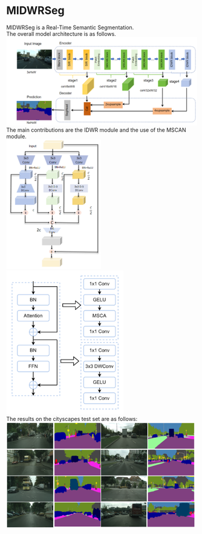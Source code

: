 # MIDWRSeg
MIDWRSeg is a Real-Time Semantic Segmentation.<br>
The overall model architecture is as follows.<br>
<img src="https://github.com/GEIUSJP/MIDWRSeg/blob/main/fig/model2.png"><br>
The main contributions are the IDWR module and the use of the MSCAN module.<br>
<img src="https://github.com/GEIUSJP/MIDWRSeg/blob/main/fig/IDWR.png" width="250px">
<img src="https://github.com/GEIUSJP/MIDWRSeg/blob/main/fig/MSCAN.png" width="310px"><br>
The results on the cityscapes test set are as follows:<br>
<img src="https://github.com/GEIUSJP/MIDWRSeg/blob/main/fig/city2.png" width="500px">


